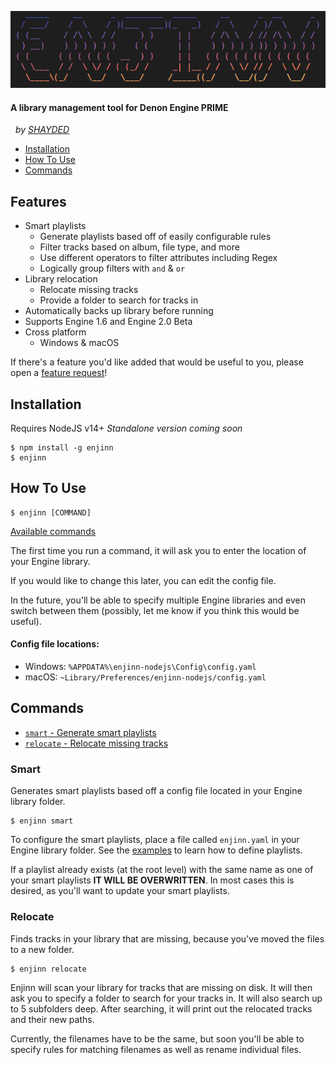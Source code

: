 ![Enjinn](img/enjinn.png)

#### A library management tool for Denon Engine PRIME

&nbsp;&nbsp;_by [SHAYDED](http://shayded.com)_

- [Installation](#installation)
- [How To Use](#how-to-use)
- [Commands](#commands)

## Features

- Smart playlists
  - Generate playlists based off of easily configurable rules
  - Filter tracks based on album, file type, and more
  - Use different operators to filter attributes including Regex
  - Logically group filters with `and` & `or`
- Library relocation
  - Relocate missing tracks
  - Provide a folder to search for tracks in
- Automatically backs up library before running
- Supports Engine 1.6 and Engine 2.0 Beta
- Cross platform
  - Windows & macOS

If there's a feature you'd like added that would be useful to you, please open a [feature request](https://github.com/rshea0/enjinn/issues/new/choose)!

## Installation

Requires NodeJS v14+
_Standalone version coming soon_

```
$ npm install -g enjinn
$ enjinn
```

## How To Use

```
$ enjinn [COMMAND]
```

[Available commands](#commands)

The first time you run a command, it will ask you to enter the location of your Engine library.

If you would like to change this later, you can edit the config file.

In the future, you'll be able to specify multiple Engine libraries and even switch between them (possibly, let me know if you think this would be useful).

#### Config file locations:

- Windows: `%APPDATA%\enjinn-nodejs\Config\config.yaml`
- macOS: `~Library/Preferences/enjinn-nodejs/config.yaml`

## Commands

- [`smart` - Generate smart playlists](#smart)
- [`relocate` - Relocate missing tracks](#relocate)

### Smart

Generates smart playlists based off a config file located in your Engine library folder.

```
$ enjinn smart
```

To configure the smart playlists, place a file called `enjinn.yaml` in your Engine library folder. See the [examples](examples/enjinn.example.yaml) to learn how to define playlists.

If a playlist already exists (at the root level) with the same name as one of your smart playlists **IT WILL BE OVERWRITTEN**. In most cases this is desired, as you'll want to update your smart playlists.

### Relocate

Finds tracks in your library that are missing, because you've moved the files to a new folder.

```
$ enjinn relocate
```

Enjinn will scan your library for tracks that are missing on disk. It will then ask you to specify a folder to search for your tracks in. It will also search up to 5 subfolders deep. After searching, it will print out the relocated tracks and their new paths.

Currently, the filenames have to be the same, but soon you'll be able to specify rules for matching filenames as well as rename individual files.
